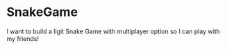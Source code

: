 # SnakeGame
I want to build a ligit Snake Game with multiplayer option so I can play with my friends!
